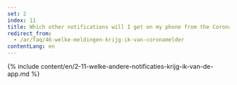 ```yaml
---
set: 2
index: 11
title: Which other notifications will I get on my phone from the CoronaMelder app?
redirect_from: 
  - /ar/faq/46-welke-meldingen-krijg-ik-van-coronamelder
contentLang: en
---
```

{% include content/en/2-11-welke-andere-notificaties-krijg-ik-van-de-app.md %}
